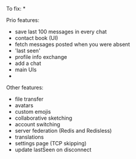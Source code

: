 To fix:
* 

Prio features:
* save last 100 messages in every chat
* contact book (UI)
* fetch messages posted when you were absent
* 'last seen'
* profile info exchange
* add a chat
* main UIs
* 

Other features:
* file transfer
* avatars
* custom emojis
* collaborative sketching
* account switching
* server federation (Redis and Redisless)
* translations
* settings page (TCP skipping)
* update lastSeen on disconnect

